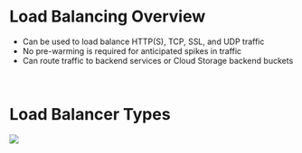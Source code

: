 # Load Balancing Overview

* Can be used to load balance HTTP(S), TCP, SSL, and UDP traffic
* No pre-warming is required for anticipated spikes in traffic
* Can route traffic to backend services or Cloud Storage backend buckets

<br>

# Load Balancer Types

![](../Images/load-balancer-types.png)